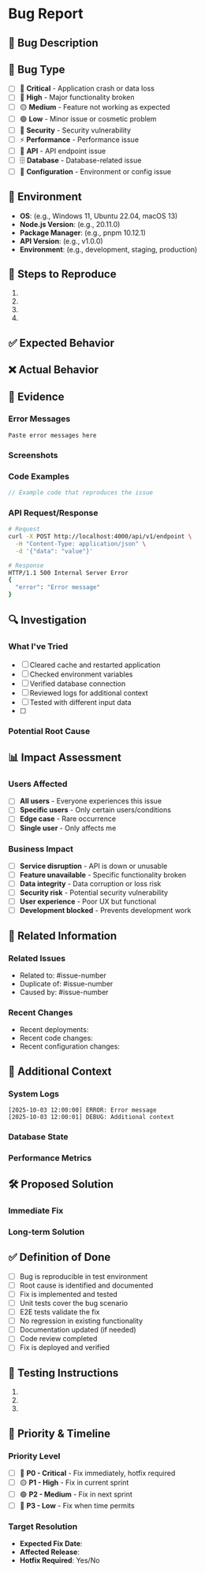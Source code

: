# Bug Report

## 🐛 Bug Description

<!-- Provide a clear and concise description of the bug -->

## 🎯 Bug Type

<!-- Mark the relevant option with an "x" -->

- [ ] 🚨 **Critical** - Application crash or data loss
- [ ] 🔴 **High** - Major functionality broken
- [ ] 🟡 **Medium** - Feature not working as expected
- [ ] 🟢 **Low** - Minor issue or cosmetic problem
- [ ] 🔐 **Security** - Security vulnerability
- [ ] ⚡ **Performance** - Performance issue
- [ ] 📱 **API** - API endpoint issue
- [ ] 🗄️ **Database** - Database-related issue
- [ ] 🔧 **Configuration** - Environment or config issue

## 📍 Environment

<!-- Information about the environment where the bug occurs -->

- **OS**: (e.g., Windows 11, Ubuntu 22.04, macOS 13)
- **Node.js Version**: (e.g., 20.11.0)
- **Package Manager**: (e.g., pnpm 10.12.1)
- **API Version**: (e.g., v1.0.0)
- **Environment**: (e.g., development, staging, production)

## 🔄 Steps to Reproduce

<!-- Clear steps to reproduce the behavior -->

1.
2.
3.
4.

## ✅ Expected Behavior

<!-- Describe what you expected to happen -->

## ❌ Actual Behavior

<!-- Describe what actually happened -->

## 📸 Evidence

### Error Messages

<!-- Include any error messages, stack traces, or logs -->

```
Paste error messages here
```

### Screenshots

<!-- If applicable, add screenshots to help explain the problem -->

### Code Examples

<!-- Include relevant code snippets that trigger the bug -->

```typescript
// Example code that reproduces the issue
```

### API Request/Response

<!-- If API-related, include request and response examples -->

```bash
# Request
curl -X POST http://localhost:4000/api/v1/endpoint \
  -H "Content-Type: application/json" \
  -d '{"data": "value"}'

# Response
HTTP/1.1 500 Internal Server Error
{
  "error": "Error message"
}
```

## 🔍 Investigation

### What I've Tried

<!-- List troubleshooting steps you've already attempted -->

- [ ] Cleared cache and restarted application
- [ ] Checked environment variables
- [ ] Verified database connection
- [ ] Reviewed logs for additional context
- [ ] Tested with different input data
- [ ]

### Potential Root Cause

<!-- If you have insights into what might be causing the issue -->

## 📊 Impact Assessment

### Users Affected

<!-- How many users or use cases are affected? -->

- [ ] **All users** - Everyone experiences this issue
- [ ] **Specific users** - Only certain users/conditions
- [ ] **Edge case** - Rare occurrence
- [ ] **Single user** - Only affects me

### Business Impact

<!-- What's the business/operational impact? -->

- [ ] **Service disruption** - API is down or unusable
- [ ] **Feature unavailable** - Specific functionality broken
- [ ] **Data integrity** - Data corruption or loss risk
- [ ] **Security risk** - Potential security vulnerability
- [ ] **User experience** - Poor UX but functional
- [ ] **Development blocked** - Prevents development work

## 🔗 Related Information

### Related Issues

<!-- Link to related issues or similar problems -->

- Related to: #issue-number
- Duplicate of: #issue-number
- Caused by: #issue-number

### Recent Changes

<!-- Any recent changes that might be related -->

- Recent deployments:
- Recent code changes:
- Recent configuration changes:

## 📝 Additional Context

### System Logs

<!-- Include relevant system/application logs -->

```
[2025-10-03 12:00:00] ERROR: Error message
[2025-10-03 12:00:01] DEBUG: Additional context
```

### Database State

<!-- If database-related, include relevant data or schema info -->

### Performance Metrics

<!-- If performance-related, include metrics -->

## 🛠️ Proposed Solution

<!-- If you have ideas for fixing the issue -->

### Immediate Fix

<!-- Short-term solution to resolve the issue -->

### Long-term Solution

<!-- Proper fix to prevent the issue from recurring -->

## ✅ Definition of Done

<!-- What needs to be completed to consider this bug fixed? -->

- [ ] Bug is reproducible in test environment
- [ ] Root cause is identified and documented
- [ ] Fix is implemented and tested
- [ ] Unit tests cover the bug scenario
- [ ] E2E tests validate the fix
- [ ] No regression in existing functionality
- [ ] Documentation updated (if needed)
- [ ] Code review completed
- [ ] Fix is deployed and verified

## 🧪 Testing Instructions

<!-- How to verify that the bug is fixed -->

1.
2.
3.

## 🚀 Priority & Timeline

### Priority Level

- [ ] 🔴 **P0 - Critical** - Fix immediately, hotfix required
- [ ] 🟡 **P1 - High** - Fix in current sprint
- [ ] 🟢 **P2 - Medium** - Fix in next sprint
- [ ] 🔵 **P3 - Low** - Fix when time permits

### Target Resolution

- **Expected Fix Date**:
- **Affected Release**:
- **Hotfix Required**: Yes/No
